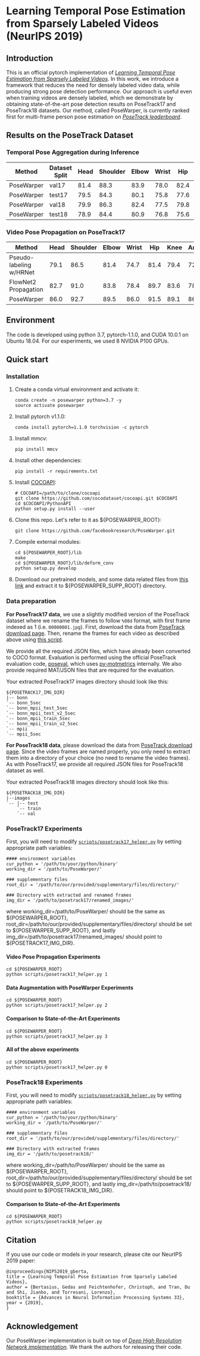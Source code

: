 # Learning Temporal Pose Estimation from Sparsely Labeled Videos (NeurIPS 2019)

## Introduction
This is an official pytorch implementation of [*Learning Temporal Pose Estimation from Sparsely Labeled Videos*](https://arxiv.org/abs/1906.04016). 
In this work, we introduce a framework that reduces the need for densely labeled video data, while producing strong pose detection performance. Our approach is useful even when training videos are densely labeled, which we demonstrate by obtaining state-of-the-art pose detection results on PoseTrack17 and PoseTrack18 datasets. Our method, called PoseWarper, is currently ranked first for multi-frame person pose estimation on [*PoseTrack leaderboard*](https://posetrack.net/leaderboard.php).

## Results on the PoseTrack Dataset
### Temporal Pose Aggregation during Inference
| Method       |  Dataset Split | Head | Shoulder | Elbow | Wrist |  Hip | Knee | Ankle | Mean |
|--------------|--------------------|------|----------|-------|-------|------|------|-------|------|
| PoseWarper | val17  | 81.4 |     88.3 |  83.9 |  78.0 | 82.4 | 80.5 |  73.6 | 81.2 |
| PoseWarper | test17 | 79.5 |     84.3 |  80.1 |  75.8 | 77.6 | 76.8 |  70.8 | 77.9 |
| PoseWarper | val18  | 79.9 |     86.3 |  82.4 |  77.5 | 79.8 | 78.8 |  73.2 | 79.7 |
| PoseWarper | test18 | 78.9 |     84.4 |  80.9 |  76.8 | 75.6 | 77.5 |  71.8 | 78.0 |

### Video Pose Propagation on PoseTrack17
| Method                     | Head | Shoulder | Elbow | Wrist |  Hip | Knee | Ankle | Mean |
|--------------------|------|----------|-------|-------|------|------|-------|------|
| Pseudo-labeling w/HRNet   | 79.1 |     86.5 |  81.4 |  74.7 | 81.4 | 79.4 |  72.3 | 79.3 |
| FlowNet2 Propagation      | 82.7 |     91.0 |  83.8 |  78.4 | 89.7 | 83.6 |  78.1 | 83.8 |
| PoseWarper                | 86.0 |     92.7 |  89.5 |  86.0 | 91.5 | 89.1 |  86.6 | 88.7 |

## Environment
The code is developed using python 3.7, pytorch-1.1.0, and CUDA 10.0.1 on Ubuntu 18.04. For our experiments, we used 8 NVIDIA P100 GPUs.

## Quick start
### Installation
1. Create a conda virtual environment and activate it:
   ```
   conda create -n posewarper python=3.7 -y
   source activate posewarper
   ```
2. Install pytorch v1.1.0:
   ```
   conda install pytorch=1.1.0 torchvision -c pytorch
   ```
3. Install mmcv:
   ```
   pip install mmcv
   ```
4. Install other dependencies:
   ```
   pip install -r requirements.txt
   ```
5. Install [COCOAPI](https://github.com/cocodataset/cocoapi):
   ```
   # COCOAPI=/path/to/clone/cocoapi
   git clone https://github.com/cocodataset/cocoapi.git $COCOAPI
   cd $COCOAPI/PythonAPI
   python setup.py install --user
   ```
6. Clone this repo. Let's refer to it as ${POSEWARPER_ROOT}:
   ```
   git clone https://github.com/facebookresearch/PoseWarper.git
   ```
7. Compile external modules:
   ```
   cd ${POSEWARPER_ROOT}/lib
   make
   cd ${POSEWARPER_ROOT}/lib/deform_conv
   python setup.py develop
   ```
8. Download our pretrained models, and some data related files from [this link](https://www.dropbox.com/s/ygfy6r8nitoggfq/PoseWarper_supp_files.zip?dl=0) and extract it to ${POSEWARPER_SUPP_ROOT} directory.
  
### Data preparation
**For PoseTrack17 data**, we use a slightly modified version of the PoseTrack dataset where we rename the frames to follow `%08d` format, with first frame indexed as 1 (i.e. `00000001.jpg`). First, download the data from [PoseTrack download page](https://posetrack.net/users/download.php). Then, rename the frames for each video as described above using [this script](https://github.com/facebookresearch/DetectAndTrack/blob/master/tools/gen_posetrack_json.py). 

We provide all the required JSON files, which have already been converted to COCO format. Evaluation is performed using the official PoseTrack evaluation code, [poseval](https://github.com/leonid-pishchulin/poseval), which uses [py-motmetrics](https://github.com/cheind/py-motmetrics) internally. We also provide required MAT/JSON files that are required for the evaluation.

Your extracted PoseTrack17 images directory should look like this:
```
${POSETRACK17_IMG_DIR}
|-- bonn
`-- bonn_5sec
`-- bonn_mpii_test_5sec
`-- bonn_mpii_test_v2_5sec
`-- bonn_mpii_train_5sec
`-- bonn_mpii_train_v2_5sec
`-- mpii
`-- mpii_5sec
```

**For PoseTrack18 data**, please download the data from [PoseTrack download page](https://posetrack.net/users/download.php). Since the video frames are named properly, you only need to extract them into a directory of your choice (no need to rename the video frames). As with PoseTrack17, we provide all required JSON files for PoseTrack18 dataset as well.

Your extracted PoseTrack18 images directory should look like this:
```
${POSETRACK18_IMG_DIR}
|--images
`-- |-- test
    `-- train
    `-- val
```

### PoseTrack17 Experiments

First, you will need to modify [`scripts/posetrack17_helper.py`](scripts/posetrack17_helper.py) by setting appropriate path variables:
```
#### environment variables
cur_python = '/path/to/your/python/binary'
working_dir = '/path/to/PoseWarper/'

### supplementary files
root_dir = '/path/to/our/provided/supplementary/files/directory/'

### Directory with extracted and renamed frames
img_dir = '/path/to/posetrack17/renamed_images/'
```

where working_dir=/path/to/PoseWarper/ should be the same as ${POSEWARPER_ROOT}, root_dir=/path/to/our/provided/supplementary/files/directory/ should be set to ${POSEWARPER_SUPP_ROOT}, and lastly img_dir=/path/to/posetrack17/renamed_images/ should point to ${POSETRACK17_IMG_DIR}.


#### Video Pose Propagation Experiments
 
```
cd ${POSEWARPER_ROOT}
python scripts/posetrack17_helper.py 1
```

#### Data Augmentation with PoseWarper Experiments

```
cd ${POSEWARPER_ROOT}
python scripts/posetrack17_helper.py 2
```

#### Comparison to State-of-the-Art Experiments

```
cd ${POSEWARPER_ROOT}
python scripts/posetrack17_helper.py 3
```

#### All of the above experiments

```
cd ${POSEWARPER_ROOT}
python scripts/posetrack17_helper.py 0
```


### PoseTrack18 Experiments

First, you will need to modify [`scripts/posetrack18_helper.py`](scripts/posetrack18_helper.py) by setting appropriate path variables:
```
#### environment variables
cur_python = '/path/to/your/python/binary'
working_dir = '/path/to/PoseWarper/'

### supplementary files
root_dir = '/path/to/our/provided/supplementary/files/directory/'

### Directory with extracted frames
img_dir = '/path/to/posetrack18/'
```

where working_dir=/path/to/PoseWarper/ should be the same as ${POSEWARPER_ROOT}, root_dir=/path/to/our/provided/supplementary/files/directory/ should be set to ${POSEWARPER_SUPP_ROOT}, and lastly img_dir=/path/to/posetrack18/ should point to ${POSETRACK18_IMG_DIR}.

#### Comparison to State-of-the-Art Experiments

```
cd ${POSEWARPER_ROOT}
python scripts/posetrack18_helper.py
```

## Citation
If you use our code or models in your research, please cite our NeurIPS 2019 paper:
```
@inproceedings{NIPS2019_gberta,
title = {Learning Temporal Pose Estimation from Sparsely Labeled Videos},
author = {Bertasius, Gedas and Feichtenhofer, Christoph, and Tran, Du and Shi, Jianbo, and Torresani, Lorenzo},
booktitle = {Advances in Neural Information Processing Systems 33},
year = {2019},
}
```

## Acknowledgement

Our PoseWarper implementation is built on top of [*Deep High Resolution Network implementation*](https://github.com/leoxiaobin/deep-high-resolution-net.pytorch). We thank the authors for releasing their code.

